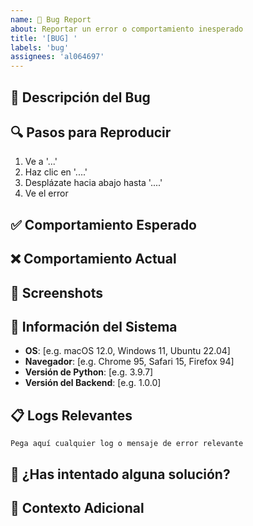 ```yaml
---
name: 🐛 Bug Report
about: Reportar un error o comportamiento inesperado
title: '[BUG] '
labels: 'bug'
assignees: 'al064697'
---
```


## 🐛 Descripción del Bug
<!-- Descripción clara y concisa del bug -->

## 🔍 Pasos para Reproducir
1. Ve a '...'
2. Haz clic en '....'
3. Desplázate hacia abajo hasta '....'
4. Ve el error

## ✅ Comportamiento Esperado
<!-- Descripción clara de lo que esperabas que pasara -->

## ❌ Comportamiento Actual
<!-- Descripción de lo que está pasando actualmente -->

## 📸 Screenshots
<!-- Si aplica, agrega screenshots para explicar el problema -->

## 🔧 Información del Sistema
- **OS**: [e.g. macOS 12.0, Windows 11, Ubuntu 22.04]
- **Navegador**: [e.g. Chrome 95, Safari 15, Firefox 94]
- **Versión de Python**: [e.g. 3.9.7]
- **Versión del Backend**: [e.g. 1.0.0]

## 📋 Logs Relevantes
```
Pega aquí cualquier log o mensaje de error relevante
```

## 🧪 ¿Has intentado alguna solución?
<!-- Describe cualquier intento de solución que hayas probado -->

## 📝 Contexto Adicional
<!-- Agrega cualquier otro contexto sobre el problema aquí -->